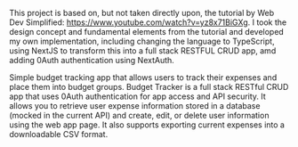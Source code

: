 This project is based on, but not taken directly upon, the tutorial by Web Dev Simplified: https://www.youtube.com/watch?v=yz8x71BiGXg.
I took the design concept and fundamental elements from the tutorial and developed my own implementation, including changing the language to TypeScript, using NextJS to transform this into a full stack RESTFUL CRUD app, amd adding 0Auth authentication using NextAuth.

Simple budget tracking app that allows users to track their expenses and place them into budget groups.  Budget Tracker is a full stack RESTful CRUD app that uses 0Auth authentication for app access and API security. It allows you to retrieve user expense information stored in a database (mocked in the current API) and create, edit, or delete user information using the web app page.  It also supports exporting current expenses into a downloadable CSV format.
